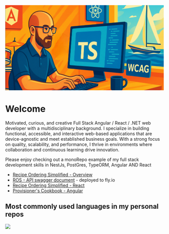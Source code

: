 <img src="https://github.com/ianoxwell/ianoxwell/blob/main/Github_profile_header.png" alt="Hero image">

# Welcome

Motivated, curious, and creative Full Stack Angular / React / .NET web developer with a multidisciplinary background. I specialize in building functional, accessible, and interactive web-based applications that are device-agnostic and meet established business goals. With a strong focus on quality, scalability, and performance, I thrive in environments where collaboration and continuous learning drive innovation.

Please enjoy checking out a monoRepo example of my full stack development skills in NestJs, PostGres, TypeORM, Angular AND React  
- [Recipe Ordering Simplified - Overview](https://github.com/ianoxwell/ros)
- [ROS - API swagger document](https://api-ros.fly.dev/api) - deployed to fly.io
- [Recipe Ordering Simplified - React](https://ianoxwell.github.io/ros/react-app)
- [Provisioner's Cookbook - Angular](https://ianoxwell.github.io/ros/angular-app)

## Most commonly used languages in my personal repos

<picture>
  <source
    srcset="https://github-readme-stats.vercel.app/api/top-langs/?username=ianoxwell&show_icons=true&theme=dark"
    media="(prefers-color-scheme: dark)"
  />
  <source
    srcset="https://github-readme-stats.vercel.app/api/top-langs/?username=ianoxwell&show_icons=true"
    media="(prefers-color-scheme: light), (prefers-color-scheme: no-preference)"
  />
  <img src="https://github-readme-stats.vercel.app/api/top-langs/?username=ianoxwell&show_icons=true" />
</picture>
